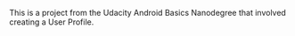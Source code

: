 This is a project from the Udacity Android Basics Nanodegree that involved creating a User Profile.
